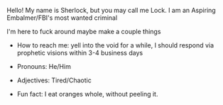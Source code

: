 Hello!
My name is Sherlock, but you may call me Lock.
I am an Aspiring Embalmer/FBI's most wanted criminal 

I'm here to fuck around maybe make a couple things



-  How to reach me: yell into the void for a while, I should respond via prophetic visions within 3-4 business days

-  Pronouns: He/Him 

-  Adjectives: Tired/Chaotic

-  Fun fact: I eat oranges whole, without peeling it.
 
